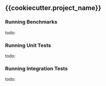 ## {{cookiecutter.project_name}}


### Running Benchmarks
todo:

### Running Unit Tests
todo:

### Running Integration Tests
todo:
